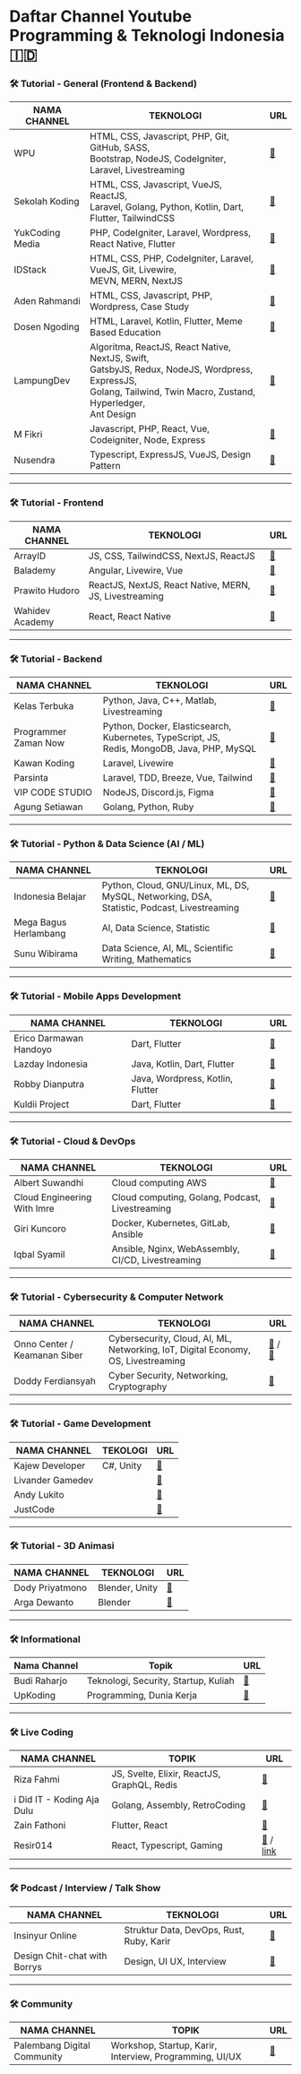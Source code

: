 # Daftar Channel Youtube Programming & Teknologi Indonesia 🇮🇩

### 🛠️ Tutorial - General (Frontend & Backend)

| NAMA CHANNEL    | TEKNOLOGI                                                                                                  | URL                                           |
| --------------- | ---------------------------------------------------------------------------------------------------------- | --------------------------------------------- |
| WPU             | HTML, CSS, Javascript, PHP, Git, GitHub, SASS, <br> Bootstrap, NodeJS, CodeIgniter, Laravel, Livestreaming | [🔗](http://youtube.com/webprogrammingunpas)  |
| Sekolah Koding  | HTML, CSS, Javascript, VueJS, ReactJS, <br> Laravel, Golang, Python, Kotlin, Dart, Flutter, TailwindCSS    | [🔗](https://www.youtube.com/c/SekolahKoding) |
| YukCoding Media | PHP, CodeIgniter, Laravel, Wordpress, React Native, Flutter                                                | [🔗](https://www.youtube.com/c/YukCoding2)    |
| IDStack         | HTML, CSS, PHP, CodeIgniter, Laravel, VueJS, Git, Livewire, <br> MEVN, MERN, NextJS                        | [🔗](https://www.youtube.com/c/IDStack)       |
| Aden Rahmandi   | HTML, CSS, Javascript, PHP, Wordpress, Case Study                                                          | [🔗](https://www.youtube.com/c/AdenRahmandi)  |
| Dosen Ngoding   | HTML, Laravel, Kotlin, Flutter, Meme Based Education                                                       | [🔗](https://www.youtube.com/c/DosenNgoding)  |
| LampungDev      | Algoritma, ReactJS, React Native, NextJS, Swift, <br> GatsbyJS, Redux, NodeJS, Wordpress, ExpressJS, <br>  Golang,  Tailwind, Twin Macro, Zustand, Hyperledger,<br>  Ant Design | [🔗](https://www.youtube.com/c/LampungDev)  
| M Fikri         | Javascript, PHP, React, Vue, Codeigniter, Node, Express                                                    | [🔗](https://www.youtube.com/c/mfikricom)     
| Nusendra        | Typescript, ExpressJS, VueJS, Design Pattern                                                                                                                                   | [🔗](https://www.youtube.com/channel/UCPs91pCgbgtcSdnczFSAkdA) |

---

### 🛠️ Tutorial - Frontend

| NAMA CHANNEL    | TEKNOLOGI                                              | URL                                                            |
| --------------- | ------------------------------------------------------ | -------------------------------------------------------------- |
| ArrayID         | JS, CSS, TailwindCSS, NextJS, ReactJS                  | [🔗](https://www.youtube.com/c/ArrayID)                        |
| Balademy        | Angular, Livewire, Vue                                 | [🔗](https://www.youtube.com/channel/UCo2MhO0TrEUKdL9Pt-JNgLg) |
| Prawito Hudoro  | ReactJS, NextJS, React Native, MERN, JS, Livestreaming | [🔗](https://www.youtube.com/c/prawitohudoro)                  |
| Wahidev Academy | React, React Native                                    | [🔗](https://www.youtube.com/c/WahidevAcademy)                 |

---

### 🛠️ Tutorial - Backend

| NAMA CHANNEL         | TEKNOLOGI                                                                                        | URL                                               |
| -------------------- | ------------------------------------------------------------------------------------------------ | ------------------------------------------------- |
| Kelas Terbuka        | Python, Java, C++, Matlab, Livestreaming                                                         | [🔗](https://www.youtube.com/c/KelasTerbuka)      |
| Programmer Zaman Now | Python, Docker, Elasticsearch, Kubernetes, TypeScript, JS, <br> Redis, MongoDB, Java, PHP, MySQL | [🔗](https://www.youtube.com/c/ProgrammerZamanNow)  |
| Kawan Koding         | Laravel, Livewire                                                                                | [🔗](https://www.youtube.com/c/kawankoding)         |
| Parsinta             | Laravel, TDD, Breeze, Vue, Tailwind                                                              | [🔗](https://www.youtube.com/c/Parsinta)            |
| VIP CODE STUDIO      | NodeJS, Discord.js, Figma                                                                        | [🔗](https://www.youtube.com/c/vipcodestudio)       |
| Agung Setiawan       | Golang, Python, Ruby                                                                             | [🔗](https://www.youtube.com/c/AgungSetiawanCoding) |

---

### 🛠️ Tutorial - Python & Data Science (AI / ML)

| NAMA CHANNEL          | TEKNOLOGI                                                                                        | URL                                               |
| --------------------- | ------------------------------------------------------------------------------------------------ | ------------------------------------------------- |
| Indonesia Belajar     | Python, Cloud, GNU/Linux, ML, DS, MySQL, Networking, DSA, <br> Statistic, Podcast, Livestreaming | [🔗](https://www.youtube.com/c/IndonesiaBelajarKomputer) |
| Mega Bagus Herlambang | AI, Data Science, Statistic                                                                      | [🔗](https://www.youtube.com/c/MegaBagusHerlambang)      |
| Sunu Wibirama         | Data Science, AI, ML, Scientific Writing, Mathematics                                            | [🔗](https://www.youtube.com/user/wibirama)              |

---

### 🛠️ Tutorial - Mobile Apps Development

| NAMA CHANNEL           | TEKNOLOGI                        | URL                                                  |
| ---------------------- | -------------------------------- | ---------------------------------------------------- |
| Erico Darmawan Handoyo | Dart, Flutter                    | [🔗](https://www.youtube.com/c/EricoDarmawanHandoyo) |
| Lazday Indonesia       | Java, Kotlin, Dart, Flutter      | [🔗](https://www.youtube.com/c/LazdayIndonesia)      |
| Robby Dianputra        | Java, Wordpress, Kotlin, Flutter | [🔗](https://www.youtube.com/c/RobbyDianputra)       |
| Kuldii Project         | Dart, Flutter                    | [🔗](https://www.youtube.com/c/KuldiiProject)        |

---

### 🛠️ Tutorial - Cloud & DevOps

| NAMA CHANNEL                | TEKNOLOGI                                         | URL                                                            |
| --------------------------- | ------------------------------------------------- | -------------------------------------------------------------- |
| Albert Suwandhi             | Cloud computing AWS                               | [🔗](https://www.youtube.com/channel/UCJb4A1n9gQDqyOXVpBgQYJA) |
| Cloud Engineering With Imre | Cloud computing, Golang, Podcast, Livestreaming   | [🔗](https://www.youtube.com/c/ImreNagi)                       |
| Giri Kuncoro                | Docker, Kubernetes, GitLab, Ansible               | [🔗](https://www.youtube.com/c/GiriKuncoroDevOps)              |
| Iqbal Syamil                | Ansible, Nginx, WebAssembly, CI/CD, Livestreaming | [🔗](https://www.youtube.com/c/IqbalSyamil)                    |

---

### 🛠️ Tutorial - Cybersecurity & Computer Network

| NAMA CHANNEL                 | TEKNOLOGI                                                                              | URL                                                  |
| ---------------------------- | -------------------------------------------------------------------------------------- | ---------------------------------------------------- |
| Onno Center / Keamanan Siber | Cybersecurity, Cloud, AI, ML, Networking, IoT, Digital Economy, <br> OS, Livestreaming | [🔗](https://www.youtube.com/c/OnnoCenter) / [🔗](https://www.youtube.com/channel/UCry-Tkt5l3euMdQy4EXYfbg) |
| Doddy Ferdiansyah            | Cyber Security, Networking, Cryptography                                               | [🔗](https://www.youtube.com/c/DoddyFerdiansyah)                                                              |

---

### 🛠️ Tutorial - Game Development

| NAMA CHANNEL     | TEKOLOGI  | URL                                                            |
| ---------------- | --------- | -------------------------------------------------------------- |
| Kajew Developer  | C#, Unity | [🔗](https://www.youtube.com/c/KajewDeveloper)                 |
| Livander Gamedev |           | [🔗](https://www.youtube.com/c/LivanderGamedev)                |
| Andy Lukito      |           | [🔗](https://www.youtube.com/c/AndyLukito)                     |
| JustCode         |           | [🔗](https://www.youtube.com/channel/UCWcNXmY0sdUntgfp_xRvn8Q) |

---

### 🛠️ Tutorial - 3D Animasi

| NAMA CHANNEL    | TEKNOLOGI      | URL                                        |
| --------------- | -------------- | ------------------------------------------ |
| Dody Priyatmono | Blender, Unity | [🔗](https://youtube.com/c/DodyPriyatmono) |
| Arga Dewanto    | Blender        | [🔗](https://youtube.com/c/ArgaDewanto)    |

---

### 🛠️ Informational

| Nama Channel | Topik                                | URL                                                 |
| ------------ | ------------------------------------ | --------------------------------------------------- |
| Budi Raharjo | Teknologi, Security, Startup, Kuliah | [🔗](https://www.youtube.com/c/BudiRahardjoBandung) |
| UpKoding     | Programming, Dunia Kerja             | [🔗](https://www.youtube.com/c/UpKoding)            |

---

### 🛠️ Live Coding

| NAMA CHANNEL               | TOPIK                                       | URL                                                                               |
| -------------------------- | ------------------------------------------- | --------------------------------------------------------------------------------- |
| Riza Fahmi                 | JS, Svelte, Elixir, ReactJS, GraphQL, Redis | [🔗](https://www.youtube.com/c/RizaFahmi)                                         |
| i Did IT - Koding Aja Dulu | Golang, Assembly, RetroCoding               | [🔗](https://www.youtube.com/c/KodingAjaDulu)                                     |
| Zain Fathoni               | Flutter, React                              | [🔗](https://www.youtube.com/c/ZainFathoni)                                       |
| Resir014                   | React, Typescript, Gaming                   | [🔗](https://www.twitch.tv/resir014) / [link](https://www.youtube.com/c/resir014) |

---

### 🛠️ Podcast / Interview / Talk Show

| NAMA CHANNEL                 | TEKNOLOGI                                | URL                                            |
| ---------------------------- | ---------------------------------------- | ---------------------------------------------- |
| Insinyur Online              | Struktur Data, DevOps, Rust, Ruby, Karir | [🔗](https://www.youtube.com/c/InsinyurOnline) |
| Design Chit-chat with Borrys | Design, UI UX, Interview                 | [🔗](https://www.youtube.com/c/DesignChitChat) |

---

### 🛠️ Community

| NAMA CHANNEL                | TOPIK                                                   | URL                                              |
| --------------------------- | ------------------------------------------------------- | ------------------------------------------------ |
| Palembang Digital Community | Workshop, Startup, Karir, Interview, Programming, UI/UX | [🔗](https://www.youtube.com/c/PalembangDigital) |
